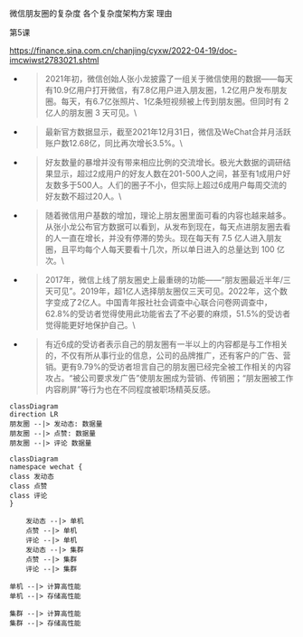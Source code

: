 微信朋友圈的复杂度
各个复杂度架构方案
理由

第5课

https://finance.sina.com.cn/chanjing/cyxw/2022-04-19/doc-imcwiwst2783021.shtml

- > 2021年初，微信创始人张小龙披露了一组关于微信使用的数据——每天有10.9亿用户打开微信，有7.8亿用户进入朋友圈，1.2亿用户发布朋友圈。每天，有6.7亿张照片、1亿条短视频被上传到朋友圈。但同时有 2 亿人的朋友圈 3 天可见。\
- > 最新官方数据显示，截至2021年12月31日，微信及WeChat合并月活跃账户数12.68亿，同比再次增长3.5%。\
- > 好友数量的暴增并没有带来相应比例的交流增长。极光大数据的调研结果显示，超过2成用户的好友人数在201-500人之间，甚至有1成用户好友数多于500人。人们的圈子不小，但实际上超过6成用户每周交流的好友数不超过20人。\
- > 随着微信用户基数的增加，理论上朋友圈里面可看的内容也越来越多。从张小龙公布官方数据可以看到，从发布到现在，每天点进朋友圈去看的人一直在增长，并没有停滞的势头。现在每天有 7.5 亿人进入朋友圈，且平均每个人每天要看十几次，所以单日进入的总量达到 100 亿次。\
- > 2017年，微信上线了朋友圈史上最重磅的功能——“朋友圈最近半年/三天可见”。2019年，超1亿人选择朋友圈仅三天可见。2022年，这个数字变成了2亿人。中国青年报社社会调查中心联合问卷网调查中，62.8%的受访者觉得使用此功能省去了不必要的麻烦，51.5%的受访者觉得能更好地保护自己。\
- > 有近6成的受访者表示自己的朋友圈有一半以上的内容都是与工作相关的，不仅有所从事行业的信息，公司的品牌推广，还有客户的广告、营销。更有9.79%的受访者坦言自己的朋友圈已经完全被工作相关的内容攻占。“被公司要求发广告”使朋友圈成为营销、传销圈；“朋友圈被工作内容刷屏”等行为也在不同程度被职场精英反感。

```mermaid
classDiagram
direction LR
朋友圈 --|> 发动态: 数据量
朋友圈 --|> 点赞: 数据量
朋友圈 --|> 评论 数据量
```

```mermaid
classDiagram
namespace wechat {
class 发动态
class 点赞
class 评论
}

    发动态 --|> 单机
    点赞 --|> 单机
    评论 --|> 单机
    发动态 --|> 集群
    点赞 --|> 集群
    评论 --|> 集群

单机 --|> 计算高性能
单机 --|> 存储高性能

集群 --|> 计算高性能
集群 --|> 存储高性能
```
